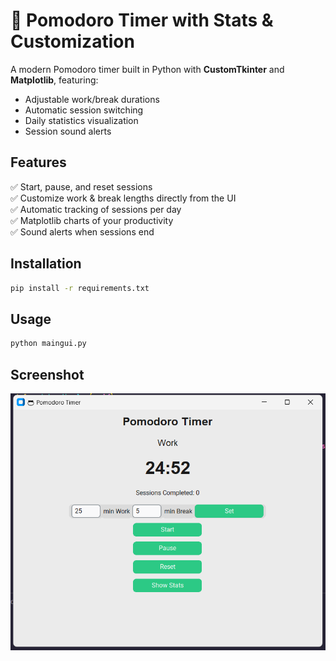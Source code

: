 # 🍅 Pomodoro Timer with Stats & Customization

A modern Pomodoro timer built in Python with **CustomTkinter** and **Matplotlib**, featuring:
- Adjustable work/break durations
- Automatic session switching
- Daily statistics visualization
- Session sound alerts

## Features
✅ Start, pause, and reset sessions  
✅ Customize work & break lengths directly from the UI  
✅ Automatic tracking of sessions per day  
✅ Matplotlib charts of your productivity  
✅ Sound alerts when sessions end  

## Installation
```bash
pip install -r requirements.txt
```

## Usage
```bash
python maingui.py
```

## Screenshot
![App Screenshot](preview.png)
